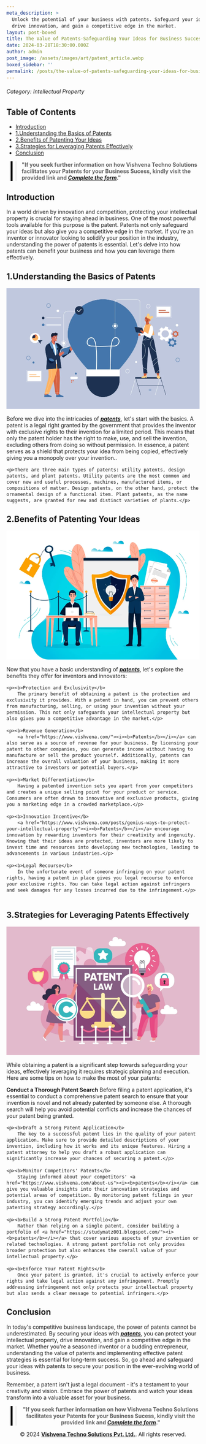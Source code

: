 ```yaml
---
meta_description: >
  Unlock the potential of your business with patents. Safeguard your ideas,
  drive innovation, and gain a competitive edge in the market.
layout: post-boxed
title: The Value of Patents-Safeguarding Your Ideas for Business Success
date: 2024-03-28T18:30:00.000Z
author: admin
post_image: /assets/images/art/patent_article.webp
boxed_sidebar: ''
permalink: /posts/the-value-of-patents-safeguarding-your-ideas-for-business-success
---
```


###### Category: Intellectual Property

<html>
<head>
    <meta charset="UTF-8">
    <meta name="viewport" content="width=device-width, initial-scale=1.0">
    <title><h1>The Value of Patents: Safeguarding Your Ideas for Business Success</h1></title>
    <meta name="description" content="Unlock the potential of your business with patents. Safeguard your ideas, drive innovation, and gain a competitive edge in the market.">
	<!-- Canonical Tag -->
    <link rel="canonical" href="https://www.vishvena.com/posts/the-value-of-patents-safeguarding-your-ideas-for-business-success">
</head>
<body>

<nav>
    <h2>Table of Contents</h2>
    <ul>
        <li><a href="#introduction">Introduction</a></li>
		<li><a href="#1.Understanding the Basics of Patents">1.Understanding the Basics of Patents</a></li>				
		<li><a href="#2.Benefits of Patenting Your Ideas">2.Benefits of Patenting Your Ideas</a></li>
		<li><a href="#3.Strategies for Leveraging Patents Effectively">3.Strategies for Leveraging Patents Effectively</a></li>
		<li><a href="#conclusion">Conclusion</a></li>
</ul>
</nav>

<article>
<blockquote style="position:relative;">
<p><b style="font-size:1em;">"If you seek further information on how Vishvena Techno Solutions facilitates your Patents for your Business Sucess, kindly visit the provided link and <a href="/contact"><i>Complete the form</i></a>."</b></p>
<div style="position:absolute; top:0; bottom:0; left:-15px; border-left:5px solid black;"></div>
</blockquote>
    <section id="introduction">
        <h2>Introduction</h2>
        <p>In a world driven by innovation and competition, protecting your intellectual property is crucial for staying ahead in business. One of the most powerful tools available for this purpose is the patent. Patents not only safeguard your ideas but also give you a competitive edge in the market. If you're an inventor or innovator looking to solidify your position in the industry, understanding the power of patents is essential. Let's delve into how patents can benefit your business and how you can leverage them effectively.</p>
    </section>

<section id="1.Understanding the Basics of Patents">
	<h2>1.Understanding the Basics of Patents</h2>
	<img src="/assets/images/art/patent_article1.webp" alt="Understanding the Basics of Patents" style="max-width:100%; height:auto;"><br>
	<p>Before we dive into the intricacies of <a href="https://www.vishvena.com/"><i><b>patents</b></i></a>, let's start with the basics. A patent is a legal right granted by the government that provides the inventor with exclusive rights to their invention for a limited period. This means that only the patent holder has the right to make, use, and sell the invention, excluding others from doing so without permission. In essence, a patent serves as a shield that protects your idea from being copied, effectively giving you a monopoly over your invention..</p>

```
<p>There are three main types of patents: utility patents, design patents, and plant patents. Utility patents are the most common and cover new and useful processes, machines, manufactured items, or compositions of matter. Design patents, on the other hand, protect the ornamental design of a functional item. Plant patents, as the name suggests, are granted for new and distinct varieties of plants.</p>
```

</section>

<section id="2.Benefits of Patenting Your Ideas">
	<h2>2.Benefits of Patenting Your Ideas</h2>
	<img src="/assets/images/art/patent_article2.webp" alt="Benefits of Patenting Your Ideas" style="max-width:100%; height:auto;"><br>
	<p>Now that you have a basic understanding of <a href="https://www.vishvena.com/posts/genius-ways-to-protect-your-intellectual-property"><i><b>patents</b></i></a>, let's explore the benefits they offer for inventors and innovators:</p>

```
<p><b>Protection and Exclusivity</b>
	The primary benefit of obtaining a patent is the protection and exclusivity it provides. With a patent in hand, you can prevent others from manufacturing, selling, or using your invention without your permission. This not only safeguards your intellectual property but also gives you a competitive advantage in the market.</p>

<p><b>Revenue Generation</b>
	<a href="https://www.vishvena.com/"><i><b>Patents</b></i></a> can also serve as a source of revenue for your business. By licensing your patent to other companies, you can generate income without having to manufacture or sell the product yourself. Additionally, patents can increase the overall valuation of your business, making it more attractive to investors or potential buyers.</p>
	
<p><b>Market Differentiation</b>
	Having a patented invention sets you apart from your competitors and creates a unique selling point for your product or service. Consumers are often drawn to innovative and exclusive products, giving you a marketing edge in a crowded marketplace.</p>
	
<p><b>Innovation Incentive</b>
	<a href="https://www.vishvena.com/posts/genius-ways-to-protect-your-intellectual-property"><i><b>Patents</b></i></a> encourage innovation by rewarding inventors for their creativity and ingenuity. Knowing that their ideas are protected, inventors are more likely to invest time and resources into developing new technologies, leading to advancements in various industries.</p>

<p><b>Legal Recourse</b>
	In the unfortunate event of someone infringing on your patent rights, having a patent in place gives you legal recourse to enforce your exclusive rights. You can take legal action against infringers and seek damages for any losses incurred due to the infringement.</p>
	
```

</section>

<section id="3.Strategies for Leveraging Patents Effectively">
	<h2>3.Strategies for Leveraging Patents Effectively</h2>
	<img src="/assets/images/art/patent_article3.webp" alt="Patents" style="max-width:100%; height:auto;"><br>
	<p>While obtaining a patent is a significant step towards safeguarding your ideas, effectively leveraging it requires strategic planning and execution. Here are some tips on how to make the most of your patents:</p>
	<p><b>Conduct a Thorough Patent Search</b>
		Before filing a patent application, it's essential to conduct a comprehensive patent search to ensure that your invention is novel and not already patented by someone else. A thorough search will help you avoid potential conflicts and increase the chances of your patent being granted.</p>

```
<p><b>Draft a Strong Patent Application</b>
	The key to a successful patent lies in the quality of your patent application. Make sure to provide detailed descriptions of your invention, including how it works and its unique features. Hiring a patent attorney to help you draft a robust application can significantly increase your chances of securing a patent.</p>
	
<p><b>Monitor Competitors' Patents</b>
	Staying informed about your competitors' <a href="https://www.vishvena.com/about-us"><i><b>patents</b></i></a> can give you valuable insights into their innovation strategies and potential areas of competition. By monitoring patent filings in your industry, you can identify emerging trends and adjust your own patenting strategy accordingly.</p>

<p><b>Build a Strong Patent Portfolio</b>
	Rather than relying on a single patent, consider building a portfolio of <a href="https://studymatz001.blogspot.com/"><i><b>patents</b></i></a> that cover various aspects of your invention or related technologies. A strong patent portfolio not only provides broader protection but also enhances the overall value of your intellectual property.</p>

<p><b>Enforce Your Patent Rights</b>
	Once your patent is granted, it's crucial to actively enforce your rights and take legal action against any infringement. Promptly addressing infringement not only protects your intellectual property but also sends a clear message to potential infringers.</p>
```

</section>

<section id="conclusion">
	<h2>Conclusion</h2>
	<p>In today's competitive business landscape, the power of patents cannot be underestimated. By securing your ideas with <a href="https://www.vishvena.com/posts/genius-ways-to-protect-your-intellectual-property"><i><b>patents</b></i></a>, you can protect your intellectual property, drive innovation, and gain a competitive edge in the market. Whether you're a seasoned inventor or a budding entrepreneur, understanding the value of patents and implementing effective patent strategies is essential for long-term success. So, go ahead and safeguard your ideas with patents to secure your position in the ever-evolving world of business.</p>
	<p>Remember, a patent isn't just a legal document - it's a testament to your creativity and vision. Embrace the power of patents and watch your ideas transform into a valuable asset for your business.</p>
</section>
</article>
<center><blockquote style="position:relative;">
<p><b style="font-size:1em;">"If you seek further information on how Vishvena Techno Solutions facilitates your Patents for your Business Sucess, kindly visit the provided link and <a href="/contact"><i>Complete the form</i></a>."</b></p>
<div style="position:absolute; top:0; bottom:0; left:-15px; border-left:5px solid black;"></div>
</blockquote></center>
<footer>
    <center><p>&copy; 2024 <a href="https://vishvena.com"><b>Vishvena Techno Solutions Pvt. Ltd.</b></a>. All rights reserved.</p></center>
</footer>
</body>
</html>
